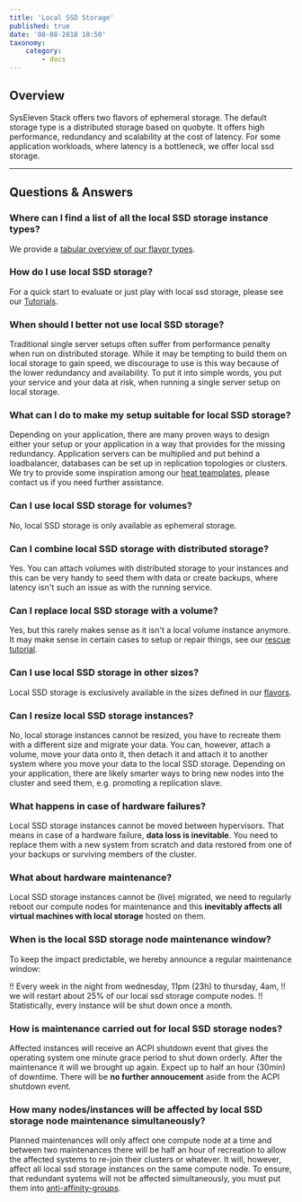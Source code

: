 ```yaml
---
title: 'Local SSD Storage'
published: true
date: '08-08-2018 10:50'
taxonomy:
    category:
        - docs
---
```


## Overview

SysEleven Stack offers two flavors of ephemeral storage. The default storage type is a distributed storage based on quobyte. It offers high performance, redundancy and scalability at the cost of latency. For some application workloads, where latency is a bottleneck, we offer local ssd storage.

---

## Questions & Answers

### Where can I find a list of all the local SSD storage instance types?

We provide a [tabular overview of our flavor types](../../04.Reference/03.compute/docs.en.md).

### How do I use local SSD storage?

For a quick start to evaluate or just play with local ssd storage, please see our [Tutorials](../../02.Tutorials/08.local-storage/docs.en.md).

### When should I better not use local SSD storage?

Traditional single server setups often suffer from performance penalty when run on distributed storage. While it may be tempting to build them on local storage to gain speed, we discourage to use is this way because of the lower redundancy and availability. To put it into simple words, you put your service and your data at risk, when running a single server setup on local storage.

### What can I do to make my setup suitable for local SSD storage?

Depending on your application, there are many proven ways to design either your setup or your application in a way that provides for the missing redundancy. Application servers can be multiplied and put behind a loadbalancer, databases can be set up in replication topologies or clusters. We try to provide some inspiration among our [heat teamplates](https://github.com/syseleven/heat-examples), please contact us if you need further assistance.

### Can I use local SSD storage for volumes?

No, local SSD storage is only available as ephemeral storage.

### Can I combine local SSD storage with distributed storage?

Yes. You can attach volumes with distributed storage to your instances and this can be very handy to seed them with data or create backups, where latency isn't such an issue as with the running service.

### Can I replace local SSD storage with a volume?

Yes, but this rarely makes sense as it isn't a local volume instance anymore. It may make sense in certain cases to setup or repair things, see our [rescue tutorial](../../03.Howtos/05.nova-rescue-mode/docs.en.md).

### Can I use local SSD storage in other sizes?

Local SSD storage is exclusively available in the sizes defined in our [flavors](../../04.Reference/03.compute/docs.en.md).

### Can I resize local SSD storage instances?

No, local storage instances cannot be resized, you have to recreate them with a different size and migrate your data.
You can, however, attach a volume, move your data onto it, then detach it and attach it to another system where you move your data to the local SSD storage.
Depending on your application, there are likely smarter ways to bring new nodes into the cluster and seed them, e.g. promoting a replication slave.

### What happens in case of hardware failures?

Local SSD storage instances cannot be moved between hypervisors. That means in case of a hardware failure, **data loss is inevitable**.
You need to replace them with a new system from scratch and data restored from one of your backups or surviving members of the cluster.

### What about hardware maintenance?

Local SSD storage instances cannot be (live) migrated, we need to regularly reboot our compute nodes for maintenance and this **inevitably affects all virtual machines with local storage** hosted on them.

### When is the local SSD storage node maintenance window?

To keep the impact predictable, we hereby announce a regular maintenance window:

!! Every week in the night from wednesday, 11pm (23h) to thursday, 4am,
!! we will restart about 25% of our local ssd storage compute nodes.
!! Statistically, every instance will be shut down once a month.

### How is maintenance carried out for local SSD storage nodes?

Affected instances will receive an ACPI shutdown event that gives the operating system one minute grace period to shut down orderly. After the maintenance it will we brought up again. Expect up to half an hour (30min) of downtime. There will be **no further annoucement** aside from the ACPI shutdown event.

### How many nodes/instances will be affected by local SSD storage node maintenance simultaneously?

Planned maintenances will only affect one compute node at a time and between two maintenances there will be half an hour of recreation to allow the affected systems to re-join their clusters or whatever. It will, however, affect all local ssd storage instances on the same compute node. To ensure, that redundant systems will not be affected simultaneously, you must put them into [anti-affinity-groups](../../02.Tutorials/07.affinity/docs.de.md).
